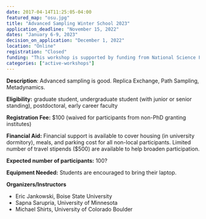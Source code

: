 ```yaml
---
date: 2017-04-14T11:25:05-04:00
featured_map: "osu.jpg"
title: "Advanced Sampling Winter School 2023"
application_deadline: "November 15, 2022"
dates: "January 6-9, 2023"
decision_on_application: "December 1, 2022"
location: "Online"
registration: "Closed"
funding: "This workshop is supported by funding from National Science Foundation"
categories: ["active-workshops"]
---
```


**Description**:
Advanced sampling is good. Replica Exchange, Path Sampling, Metadynamics.

**Eligibility:** graduate student, undergraduate student (with junior or senior standing), postdoctoral, early career faculty

**Registration Fee:** $100 (waived for participants from non-PhD granting institutes)

**Financial Aid:** Financial support is available to cover housing (in university dormitory), meals, and parking cost for all non-local participants. Limited number of travel stipends ($500) are available to help broaden participation.

**Expected number of participants:** 100?

**Equipment Needed:** Students are encouraged to bring their laptop.

**Organizers/Instructors**
- Eric Jankowski, Boise State University
- Sapna Sarupria, University of Minnesota 
- Michael Shirts, University of Colorado Boulder
